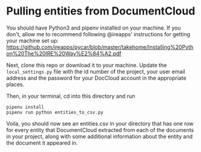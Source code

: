 # Pulling entities from DocumentCloud
You should have Python3 and pipenv installed on your machine. 
If you don't, allow me to recommend following @ireapps' instructions for getting your machine set up: https://github.com/ireapps/pycar/blob/master/takehome/Installing%20Python%20The%20IRE%20Way%E2%84%A2.pdf

Next, clone this repo or download it to your machine. Update the `local_settings.py` file with the id number of the project, your user email address and the password for your DocCloud account in the appropriate places.

Then, in your terminal, cd into this directory and run

```
pipenv install
pipenv run python entities_to_csv.py
```

Voila, you should now see an entities.csv in your directory that has one row for every entity that DocumentCloud extracted from each of the documents in your project, along with some additional information about the entity and the document it appeared in.